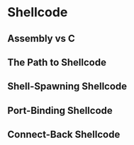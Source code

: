 # Shellcode


## Assembly vs C


## The Path to Shellcode


## Shell-Spawning Shellcode


## Port-Binding Shellcode



## Connect-Back Shellcode



